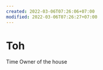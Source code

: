```yaml
---
created: 2022-03-06T07:26:06+07:00
modified: 2022-03-06T07:26:27+07:00
---
```


# Toh

Time Owner of the house
